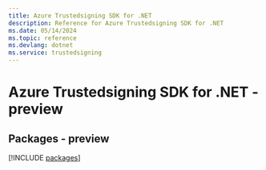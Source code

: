 ```yaml
---
title: Azure Trustedsigning SDK for .NET
description: Reference for Azure Trustedsigning SDK for .NET
ms.date: 05/14/2024
ms.topic: reference
ms.devlang: dotnet
ms.service: trustedsigning
---
```

# Azure Trustedsigning SDK for .NET - preview
## Packages - preview
[!INCLUDE [packages](trustedsigning-index.md)]